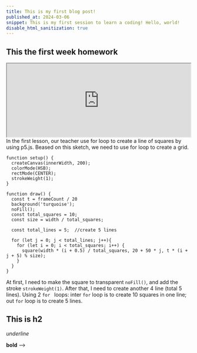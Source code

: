 ```yaml
---
title: This is my first blog post!
published_at: 2024-03-06
snippet: This is my first session to learn a coding! Hello, world!
disable_html_sanitization: true
---
```


## This the first week homework

<iframe src="https://editor.p5js.org/BenDQL/full/D0_Eyr6lr" width="500" height="200"></iframe>
In the first lesson, our teacher use for loop to create a line of squares by using p5.js. Beased on this sketch, we need to use for loop to create a grid.

```
function setup() {
  createCanvas(innerWidth, 200);
  colorMode(HSB);
  rectMode(CENTER);
  strokeWeight(1);
}

function draw() {
  const t = frameCount / 20
  background('turquoise');
  noFill();
  const total_squares = 10;
  const size = width / total_squares;

  const total_lines = 5;  //create 5 lines

  for (let j = 0; j < total_lines; j++){
    for (let i = 0; i < total_squares; i++) {
      square(width * (i + 0.5) / total_squares, 20 + 50 * j, t * (i + j + 5) % size);
    }
  }
}
```

At first, I need to make the square to transparent `noFill()`, and add the stroke `strokeWeight(1)`. After that, I need to create another 4 line (total 5 lines). Using 2 `for ` loops: inter `for` loop is to create 10 squares in one line; out `for` loop is to create 5 lines.

## This is h2

_underline_

**bold** -->
